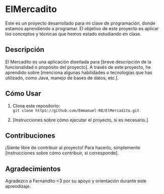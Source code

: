 ﻿# ElMercadito
Este es un proyecto desarrollado para mi clase de programación, donde estamos aprendiendo a programar. El objetivo de este proyecto es aplicar los conceptos y técnicas que hemos estado estudiando en clase.

## Descripción

El Mercadito es una aplicación diseñada para [breve descripción de la funcionalidad o propósito del proyecto]. A través de este proyecto, he aprendido sobre [menciona algunas habilidades o tecnologías que has utilizado, como Java, manejo de bases de datos, etc.].

## Cómo Usar

1. Clona este repositorio:  
   `git clone https://github.com/Emmanuel-RD/ElMercadito.git`
   
2. [Instrucciones sobre cómo ejecutar el proyecto, si es necesario.]

## Contribuciones

¡Siente libre de contribuir al proyecto! Para hacerlo, simplemente [instrucciones sobre cómo contribuir, si corresponde].

## Agradecimientos

Agradezco a Fernandito <3 por su apoyo y orientación durante este aprendizaje.
